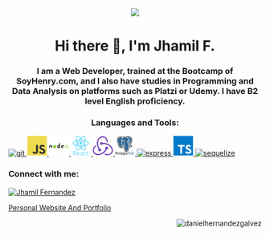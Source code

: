 <div id= "header" align="center">
  <img src ="https://media.giphy.com/media/3oKIPnAiaMCws8nOsE/giphy.gif" width ="200" />
</div>

<h1 align="center">Hi there 👋, I'm Jhamil F.</h1>


<h3 align="center"> I am a Web Developer, trained at the Bootcamp of SoyHenry.com, and I also have studies in Programming and Data Analysis on platforms such as Platzi or Udemy. I have B2 level English proficiency. </h3>

<h3 align="center">Languages and Tools:</h3>
<p align="center"> 

<a href="https://git-scm.com/" target="_blank" rel="noreferrer"> <img src="https://www.vectorlogo.zone/logos/git-scm/git-scm-icon.svg" alt="git" width="40" height="40"/> </a> <a href="https://developer.mozilla.org/en-US/docs/Web/JavaScript" target="_blank" rel="noreferrer"> <img src="https://raw.githubusercontent.com/devicons/devicon/master/icons/javascript/javascript-original.svg" alt="javascript" width="40" height="40"/> </a><a href="https://nodejs.org" target="_blank" rel="noreferrer"> <img src="https://raw.githubusercontent.com/devicons/devicon/master/icons/nodejs/nodejs-original-wordmark.svg" alt="nodejs" width="40" height="40"/> </a><a href="https://reactjs.org/" target="_blank" rel="noreferrer"> <img src="https://raw.githubusercontent.com/devicons/devicon/master/icons/react/react-original-wordmark.svg" alt="react" width="40" height="40"/> </a> <a href="https://redux.js.org" target="_blank" rel="noreferrer"> <img src="https://raw.githubusercontent.com/devicons/devicon/master/icons/redux/redux-original.svg" alt="redux" width="40" height="40"/><a href="https://www.postgresql.org" target="_blank" rel="noreferrer"> <img src="https://raw.githubusercontent.com/devicons/devicon/master/icons/postgresql/postgresql-original-wordmark.svg" alt="postgresql" width="40" height="40"/> </a><a href="https://expressjs.com" target="_blank" rel="noreferrer"> <img src="https://encrypted-tbn0.gstatic.com/images?q=tbn:ANd9GcTPWWXVohNdns_Rh_2jxf6VwpXiGNuuuuDQ_Q&usqp=CAU" alt="express" width="40" height="40"/> </a><a href="https://www.typescriptlang.org/" target="_blank" rel="noreferrer"> <img src="https://raw.githubusercontent.com/devicons/devicon/master/icons/typescript/typescript-original.svg" alt="typescript" width="40" height="40"/> </a><a href="https://sequelize.org/" target="_blank" rel="noreferrer"> <img src="https://sequelize.org/img/logo.svg" alt="sequelize" width="40" height="40"/> </a></p>
  
  


<h3 align="left">Connect with me:</h3>

<p align="left">
<p><a href="https://www.linkedin.com/in/jhamil-fernandez/" target="_blank"><img align="center" src="https://cdn-icons-png.flaticon.com/128/145/145807.png" alt="Jhamil Fernandez" height="40" width="40" /></a></p>
<a href="https://jhamilfernandez.com/" target="_blank"> Personal Website And Portfolio </a>
<p align="right"> <img src="https://komarev.com/ghpvc/?username=jfernandez141&label=Profile%20views&color=0C2E4D&style=flat" alt="danielhernandezgalvez" /> </p>

